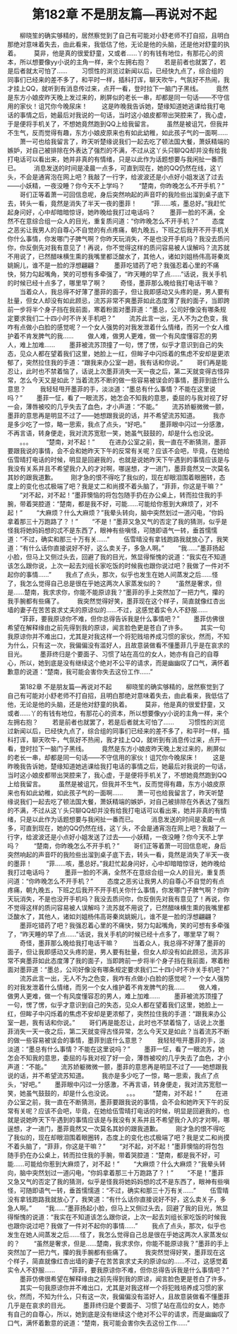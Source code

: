 # 　　第182章 不是朋友篇—再说对不起
　　柳晓笙的确实够精的，居然察觉到了自己有可能对小舒老师不打自招，且明白那绝对意味着失去，由此看来，我低估了他，无论是他的头脑，还是他对舒童的执着。
　　莫非，他是真的很爱舒童，又或者……丫的有钱有地位，有那花心的资本，所以想要像yy小说的主角一样，来个左拥右抱？
　　若是前者也就罢了，若是后者就太可怕了……
　　习惯性的浏览过新闻以后，已经快九点了，综合组的同事们已经来的差不多了，和平时一样，插科打诨，聊天吹牛，气氛好不热闹，我才挂上QQ，就听到有消息传过来，点开一看，登时拉下一脑门子黑线。
　　竟然是东方小娘皮昨天晚上发过来的，刷屏似的老长一串，却都是同一句话——不守信用的家伙！诅咒你今晚尿床！
　　这是昨晚我告诉她，楚缘知道她逃课给我打电话的事情之后，她最后对我说的一句话，当时这小娘皮都带出哭腔来了，我心虚，于是便将手机关了，不想她竟然跑到QQ上给我留言。
　　虽然是被诅咒，但我并不生气，反而觉得有趣，东方小娘皮原来也有如此幼稚，如此孩子气的一面啊……
　　萧一可也给我留言了，昨天听楚缘说我们一起去吃了顿法国大餐，萧妖精端的嫉妒，对自己被排除在外表达了强烈的不满，不过从这丫头只聊QQ却并没有给我打电话可以看出来，她并非真的有情绪，只是以此作为话题想要与我闲扯一番而已。
　　消息发送的时间是凌晨一点多，可直到现在，她的QQ仍然在线，这丫头，不会是通宵泡在网上吧？我敲了一行字，给波波还是小点好小姐发送了过去——小妖精，一夜没睡？你今天不上学吗？
　　“楚南，你昨晚怎么不开手机？”
　　哥们正等着萧一可回信息呢，身后突然响起的声音吓的我险些出溜到桌子底下去，转头一看，竟然是消失了半天一夜的墨菲！
　　“菲……咳，墨总好。”我赶忙起身问好，心中却暗暗惊讶，她昨晚给我打过电话吗？
　　墨菲一脸的不满，全然不在意综合组一众人的目光，重复质问道：“你昨晚怎么不开手机？”
　　态度之恶劣让我男人的自尊心不自觉的有点疼痛，朝九晚五，下班之后我开不开手机关你什么事情，你发哪门子脾气啊？你昨天玩消失，不是也没开手机吗？我没去质问你，你反倒先对我有意见了！再说，你不觉得这样的质问容易被人误解吗？流苏就不用说了，已然醋味横生熏的我嘴里都泛酸水了，其他人，诸如刘姐杨伟高哥秦岚姚婉儿，谁不是一脸的浮想翩翩？
　　墨菲吃错药了吧？我强忍着心里的不痛快，努力勾起嘴角，笑的可想有多牵强了，“昨天睡的早了点……”话说，我关手机的时候已经十点多了，哪里早了啊？
　　奇怪，墨菲那么晚给我打电话干嘛？
　　当着众人，我总得不好薄了墨菲的面子，但让我即感动又头疼的是，男人要有肚量，但女人却没有如此顾忌，流苏非常不爽墨菲如此态度薄了我的面子，当即跨前一步将半个身子挡在我前面，寒着粉面对墨菲道：“墨总，公司好像没有哪条规定要求我们二十四小时不许关手机吧？”
　　流苏此言一出，无人不为之色变，我咋有点做小白脸的感觉呢？一个女人强势的对我发泄着什么情绪，而另一个女人维护着不肯发脾气的我……
　　做人难，做男人更难，做一个有风度懂容忍的男人，难上加难……
　　墨菲被流苏顶撞了一句，愣了愣，似乎才意识到自己的失态，见众人都在望着我们这里，她脸上一红，但眸子中闪烁着的焦虑不安却是更浓郁了，突然拉住我的手道：“跟我来办公室一趟，我有话和你说。”
　　哥们再是能忍让，此时也不禁着恼了，话说上次墨菲消失一天一夜之后，第二天就变得古怪异常，怎么今天又是如此？当着流苏不断的做一些容易被误会的事情，墨菲到底什么意思？
　　我轻轻甩开墨菲的手，淡淡道：“墨总有什么事情？不能在这里说吗？”
　　墨菲一怔，看了一眼流苏，她怎会不知我的意思，委屈的与我对视了好一会，薄唇被咬的几乎失去了血色，才小声道：“不能。”
　　流苏娇躯微微一颤，墨菲的意思再是明显不过了——她想跟我说的话，并不希望流苏知道。
　　我亦是多少吃了一惊，略一思索，我点了点头，“好吧。”
　　墨菲眼中闪过一分感激，不再言语，转身便走，我对流苏宽慰一笑，她虽气鼓鼓的，却是什么也没说。
　　。。。
　　“楚南，对不起！”
　　在进办公室之前，我一直在不断猜测，墨菲要跟我说的事情，会不会和她昨天下午的反常有关呢？应该不会吧，毕竟，在她给伍雪晴打电话的时候，明显是回避我的，也就是说她昨天下午遇到的事情应该是与我没有关系并且不希望我介入的才对啊，哪逞想，才一进门，墨菲竟然又一次莫名其妙的跟我道歉。
　　刚才急的恨不得吃了我似的，现在却眼泪围着眼圈转，态度上的变化也忒极端了吧？我是丈二和尚摸不着头脑了，“菲菲，你这是干嘛？”
　　“对不起，对不起！”墨菲懊恼的将包包随手扔在办公桌上，转而拉住我的手腕，带着哭腔道：“楚南，都是我不好，可能……可能给你惹到大麻烦了，对不起！”
　　“大麻烦？什么大麻烦？”我晕头转向，脑中突然划过一道闪电，“你妈拿着那三十万跑路了？！”
　　“不是！”墨菲又急又气的否定了我的猜测，似乎是怪我将她妈妈想的忒不是东西了，眼神有些嗔怪，可随即语气一转，垂首懦懦道：“不过，确实和那三十万有关……”
　　伍雪晴没有拿钱跑路我就放心了，我笑道：“有什么话你直接说好不好，这么卖关子，多急人啊。”
　　“我……”墨菲扬起小脸，但马上又侧过头去，回避了我的目光，煞显得惭愧的说道：“我实在不知道该怎么跟你说，上次一起去刘组长家吃饭的时候我也跟你说过吧？我做了一件对不起你的事情……”
　　我点了点头，那次，似乎也发生在她人间蒸发之后……怪了，我怎么觉得自己总是很在乎她这两次人家蒸发似的？
　　“虽然是奢求，但是……楚南，我求求你，你能不能原谅我？”墨菲的手上突然加了一把力气，攥的我手腕都有些痛了。
　　我突然觉得好笑，墨菲现在这个样子，简直就像红杏出墙的妻子在苦苦哀求丈夫的原谅似的……不过，这感觉着实令人不舒服……
　　“菲菲，要我原谅你不难，但你总得告诉我是什么事情吧？”
　　墨菲仿佛很希望在解释缘由之前先得到我的原谅，闻言脸色更是苍白了许多。
　　其实一句我原谅你并不难出口，尤其是对我这样一个将犯贱培养成习惯的家伙，然而，不知为什么，只有这一次，我偏偏没有滥好人，且故意装做看不懂墨菲几乎是在哀求的目光。
　　墨菲终归是个要面子、习惯了站在高位的女人，她亦有自己的自尊心，所以，她到底是没有继续这个绝对不公平的请求，而是幽幽叹了口气，满怀着歉意的说道：“楚南，我可能会害你失去这份工作……”

　　第182章 不是朋友篇—再说对不起
　　柳晓笙的确实够精的，居然察觉到了自己有可能对小舒老师不打自招，且明白那绝对意味着失去，由此看来，我低估了他，无论是他的头脑，还是他对舒童的执着。
　　莫非，他是真的很爱舒童，又或者……丫的有钱有地位，有那花心的资本，所以想要像yy小说的主角一样，来个左拥右抱？
　　若是前者也就罢了，若是后者就太可怕了……
　　习惯性的浏览过新闻以后，已经快九点了，综合组的同事们已经来的差不多了，和平时一样，插科打诨，聊天吹牛，气氛好不热闹，我才挂上QQ，就听到有消息传过来，点开一看，登时拉下一脑门子黑线。
　　竟然是东方小娘皮昨天晚上发过来的，刷屏似的老长一串，却都是同一句话——不守信用的家伙！诅咒你今晚尿床！
　　这是昨晚我告诉她，楚缘知道她逃课给我打电话的事情之后，她最后对我说的一句话，当时这小娘皮都带出哭腔来了，我心虚，于是便将手机关了，不想她竟然跑到QQ上给我留言。
　　虽然是被诅咒，但我并不生气，反而觉得有趣，东方小娘皮原来也有如此幼稚，如此孩子气的一面啊……
　　萧一可也给我留言了，昨天听楚缘说我们一起去吃了顿法国大餐，萧妖精端的嫉妒，对自己被排除在外表达了强烈的不满，不过从这丫头只聊QQ却并没有给我打电话可以看出来，她并非真的有情绪，只是以此作为话题想要与我闲扯一番而已。
　　消息发送的时间是凌晨一点多，可直到现在，她的QQ仍然在线，这丫头，不会是通宵泡在网上吧？我敲了一行字，给波波还是小点好小姐发送了过去——小妖精，一夜没睡？你今天不上学吗？
　　“楚南，你昨晚怎么不开手机？”
　　哥们正等着萧一可回信息呢，身后突然响起的声音吓的我险些出溜到桌子底下去，转头一看，竟然是消失了半天一夜的墨菲！
　　“菲……咳，墨总好。”我赶忙起身问好，心中却暗暗惊讶，她昨晚给我打过电话吗？
　　墨菲一脸的不满，全然不在意综合组一众人的目光，重复质问道：“你昨晚怎么不开手机？”
　　态度之恶劣让我男人的自尊心不自觉的有点疼痛，朝九晚五，下班之后我开不开手机关你什么事情，你发哪门子脾气啊？你昨天玩消失，不是也没开手机吗？我没去质问你，你反倒先对我有意见了！再说，你不觉得这样的质问容易被人误解吗？流苏就不用说了，已然醋味横生熏的我嘴里都泛酸水了，其他人，诸如刘姐杨伟高哥秦岚姚婉儿，谁不是一脸的浮想翩翩？
　　墨菲吃错药了吧？我强忍着心里的不痛快，努力勾起嘴角，笑的可想有多牵强了，“昨天睡的早了点……”话说，我关手机的时候已经十点多了，哪里早了啊？
　　奇怪，墨菲那么晚给我打电话干嘛？
　　当着众人，我总得不好薄了墨菲的面子，但让我即感动又头疼的是，男人要有肚量，但女人却没有如此顾忌，流苏非常不爽墨菲如此态度薄了我的面子，当即跨前一步将半个身子挡在我前面，寒着粉面对墨菲道：“墨总，公司好像没有哪条规定要求我们二十四小时不许关手机吧？”
　　流苏此言一出，无人不为之色变，我咋有点做小白脸的感觉呢？一个女人强势的对我发泄着什么情绪，而另一个女人维护着不肯发脾气的我……
　　做人难，做男人更难，做一个有风度懂容忍的男人，难上加难……
　　墨菲被流苏顶撞了一句，愣了愣，似乎才意识到自己的失态，见众人都在望着我们这里，她脸上一红，但眸子中闪烁着的焦虑不安却是更浓郁了，突然拉住我的手道：“跟我来办公室一趟，我有话和你说。”
　　哥们再是能忍让，此时也不禁着恼了，话说上次墨菲消失一天一夜之后，第二天就变得古怪异常，怎么今天又是如此？当着流苏不断的做一些容易被误会的事情，墨菲到底什么意思？
　　我轻轻甩开墨菲的手，淡淡道：“墨总有什么事情？不能在这里说吗？”
　　墨菲一怔，看了一眼流苏，她怎会不知我的意思，委屈的与我对视了好一会，薄唇被咬的几乎失去了血色，才小声道：“不能。”
　　流苏娇躯微微一颤，墨菲的意思再是明显不过了——她想跟我说的话，并不希望流苏知道。
　　我亦是多少吃了一惊，略一思索，我点了点头，“好吧。”
　　墨菲眼中闪过一分感激，不再言语，转身便走，我对流苏宽慰一笑，她虽气鼓鼓的，却是什么也没说。
　　。。。
　　“楚南，对不起！”
　　在进办公室之前，我一直在不断猜测，墨菲要跟我说的事情，会不会和她昨天下午的反常有关呢？应该不会吧，毕竟，在她给伍雪晴打电话的时候，明显是回避我的，也就是说她昨天下午遇到的事情应该是与我没有关系并且不希望我介入的才对啊，哪逞想，才一进门，墨菲竟然又一次莫名其妙的跟我道歉。
　　刚才急的恨不得吃了我似的，现在却眼泪围着眼圈转，态度上的变化也忒极端了吧？我是丈二和尚摸不着头脑了，“菲菲，你这是干嘛？”
　　“对不起，对不起！”墨菲懊恼的将包包随手扔在办公桌上，转而拉住我的手腕，带着哭腔道：“楚南，都是我不好，可能……可能给你惹到大麻烦了，对不起！”
　　“大麻烦？什么大麻烦？”我晕头转向，脑中突然划过一道闪电，“你妈拿着那三十万跑路了？！”
　　“不是！”墨菲又急又气的否定了我的猜测，似乎是怪我将她妈妈想的忒不是东西了，眼神有些嗔怪，可随即语气一转，垂首懦懦道：“不过，确实和那三十万有关……”
　　伍雪晴没有拿钱跑路我就放心了，我笑道：“有什么话你直接说好不好，这么卖关子，多急人啊。”
　　“我……”墨菲扬起小脸，但马上又侧过头去，回避了我的目光，煞显得惭愧的说道：“我实在不知道该怎么跟你说，上次一起去刘组长家吃饭的时候我也跟你说过吧？我做了一件对不起你的事情……”
　　我点了点头，那次，似乎也发生在她人间蒸发之后……怪了，我怎么觉得自己总是很在乎她这两次人家蒸发似的？
　　“虽然是奢求，但是……楚南，我求求你，你能不能原谅我？”墨菲的手上突然加了一把力气，攥的我手腕都有些痛了。
　　我突然觉得好笑，墨菲现在这个样子，简直就像红杏出墙的妻子在苦苦哀求丈夫的原谅似的……不过，这感觉着实令人不舒服……
　　“菲菲，要我原谅你不难，但你总得告诉我是什么事情吧？”
　　墨菲仿佛很希望在解释缘由之前先得到我的原谅，闻言脸色更是苍白了许多。
　　其实一句我原谅你并不难出口，尤其是对我这样一个将犯贱培养成习惯的家伙，然而，不知为什么，只有这一次，我偏偏没有滥好人，且故意装做看不懂墨菲几乎是在哀求的目光。
　　墨菲终归是个要面子、习惯了站在高位的女人，她亦有自己的自尊心，所以，她到底是没有继续这个绝对不公平的请求，而是幽幽叹了口气，满怀着歉意的说道：“楚南，我可能会害你失去这份工作……”

